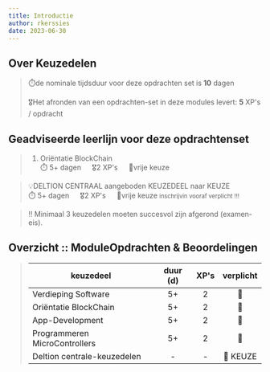 ```yaml
---
title: Introductie
author: rkerssies
date: 2023-06-30
---
```


## Over Keuzedelen
> ⏱️de nominale tijdsduur voor deze opdrachten set is **10** dagen<br>
>
> 🎖️Het afronden van een opdrachten-set in deze modules levert: **5** XP's / opdracht<br>

## Geadviseerde leerlijn voor deze opdrachtenset
> 1. Oriëntatie BlockChain<br>
> ⏱️ 5+ dagen &emsp; 🎖2 XP's &emsp; 🪽vrije keuze

> 💡DELTION CENTRAAL aangeboden KEUZEDEEL naar KEUZE<br>
> ⏱️ 5+ dagen &emsp; 🎖2 XP's &emsp; 🪽vrije keuze
> <small>inschrijvin vooraf verplicht !!!</small>

> ‼️ Minimaal 3 keuzedelen moeten succesvol zijn afgerond (examen-eis).

##  Overzicht :: ModuleOpdrachten & Beoordelingen
> | **keuzedeel**                 | **duur (d)** | **XP's** | **verplicht** |
> |-------------------------------|:------------:|:----------:|:-------------:|
> | Verdieping Software           |      5+      |     2      |      🪽       |
> | Oriëntatie BlockChain         |      5+      |     2      |      🪽       |
> | App-Development               |      5+      |     2      |      🪽       |
> | Programmeren MicroControllers |      5+      |     2      |      🪽       |
> | Deltion centrale-keuzedelen   |      -       |     -      |   🪽 KEUZE    |


